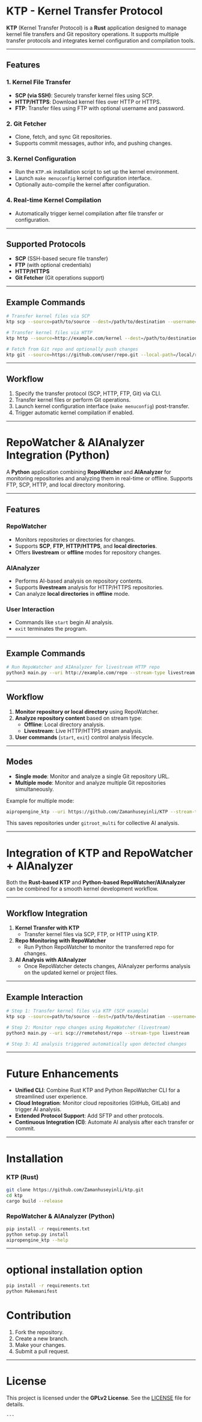 # KTP - Kernel Transfer Protocol

**KTP** (Kernel Transfer Protocol) is a **Rust** application designed to manage kernel file transfers and Git repository operations. It supports multiple transfer protocols and integrates kernel configuration and compilation tools.

---

## Features

### 1. Kernel File Transfer
- **SCP (via SSH)**: Securely transfer kernel files using SCP.
- **HTTP/HTTPS**: Download kernel files over HTTP or HTTPS.
- **FTP**: Transfer files using FTP with optional username and password.

### 2. Git Fetcher
- Clone, fetch, and sync Git repositories.
- Supports commit messages, author info, and pushing changes.

### 3. Kernel Configuration
- Run the `KTP.mk` installation script to set up the kernel environment.
- Launch `make menuconfig` kernel configuration interface.
- Optionally auto-compile the kernel after configuration.

### 4. Real-time Kernel Compilation
- Automatically trigger kernel compilation after file transfer or configuration.

---

## Supported Protocols

- **SCP** (SSH-based secure file transfer)
- **FTP** (with optional credentials)
- **HTTP/HTTPS**
- **Git Fetcher** (Git operations support)

---

## Example Commands

```bash
# Transfer kernel files via SCP
ktp scp --source=path/to/source --dest=/path/to/destination --username=your_username

# Transfer kernel files via HTTP
ktp http --source=http://example.com/kernel --dest=/path/to/destination

# Fetch from Git repo and optionally push changes
ktp git --source=https://github.com/user/repo.git --local-path=/local/repo --push=true
```

---

## Workflow

1. Specify the transfer protocol (SCP, HTTP, FTP, Git) via CLI.
2. Transfer kernel files or perform Git operations.
3. Launch kernel configuration interface (`make menuconfig`) post-transfer.
4. Trigger automatic kernel compilation if enabled.

---

# RepoWatcher & AIAnalyzer Integration (Python)

A **Python** application combining **RepoWatcher** and **AIAnalyzer** for monitoring repositories and analyzing them in real-time or offline. Supports FTP, SCP, HTTP, and local directory monitoring.

---

## Features

### RepoWatcher
- Monitors repositories or directories for changes.
- Supports **SCP**, **FTP**, **HTTP/HTTPS**, and **local directories**.
- Offers **livestream** or **offline** modes for repository changes.

### AIAnalyzer
- Performs AI-based analysis on repository contents.
- Supports **livestream** analysis for HTTP/HTTPS repositories.
- Can analyze **local directories** in **offline** mode.

### User Interaction
- Commands like `start` begin AI analysis.
- `exit` terminates the program.

---

## Example Commands

```bash
# Run RepoWatcher and AIAnalyzer for livestream HTTP repo
python3 main.py --uri http://example.com/repo --stream-type livestream
```

---

## Workflow

1. **Monitor repository or local directory** using RepoWatcher.
2. **Analyze repository content** based on stream type:
   - **Offline**: Local directory analysis.
   - **Livestream**: Live HTTP/HTTPS stream analysis.
3. **User commands** (`start`, `exit`) control analysis lifecycle.

---

## Modes

- **Single mode**: Monitor and analyze a single Git repository URL.
- **Multiple mode**: Monitor and analyze multiple Git repositories simultaneously.

Example for multiple mode:

```bash
aipropengine_ktp --uri https://github.com/Zamanhuseyinli/KTP --stream-type offlinestream --mode multiple
```

This saves repositories under `gitroot_multi` for collective AI analysis.

---

# Integration of KTP and RepoWatcher + AIAnalyzer

Both the **Rust-based KTP** and **Python-based RepoWatcher/AIAnalyzer** can be combined for a smooth kernel development workflow.

---

## Workflow Integration

1. **Kernel Transfer with KTP**
   - Transfer kernel files via SCP, FTP, or HTTP using KTP.
2. **Repo Monitoring with RepoWatcher**
   - Run Python RepoWatcher to monitor the transferred repo for changes.
3. **AI Analysis with AIAnalyzer**
   - Once RepoWatcher detects changes, AIAnalyzer performs analysis on the updated kernel or project files.

---

## Example Interaction

```bash
# Step 1: Transfer kernel files via KTP (SCP example)
ktp scp --source=path/to/source --dest=/path/to/destination --username=your_username

# Step 2: Monitor repo changes using RepoWatcher (livestream)
python3 main.py --uri scp://remotehost/repo --stream-type livestream

# Step 3: AI analysis triggered automatically upon detected changes
```

---

# Future Enhancements

- **Unified CLI**: Combine Rust KTP and Python RepoWatcher CLI for a streamlined user experience.
- **Cloud Integration**: Monitor cloud repositories (GitHub, GitLab) and trigger AI analysis.
- **Extended Protocol Support**: Add SFTP and other protocols.
- **Continuous Integration (CI)**: Automate AI analysis after each transfer or commit.

---

# Installation

### KTP (Rust)

```bash
git clone https://github.com/Zamanhuseyinli/ktp.git
cd ktp
cargo build --release

```

### RepoWatcher & AIAnalyzer (Python)

```bash
pip install -r requirements.txt
python setup.py install
aipropengine_ktp --help
```

---
# optional installation option
```bash
pip install -r requirements.txt
python Makemanifest
```

# Contribution

1. Fork the repository.  
2. Create a new branch.  
3. Make your changes.  
4. Submit a pull request.

---

# License

This project is licensed under the **GPLv2 License**. See the [LICENSE](./LICENSE) file for details.
```
---
